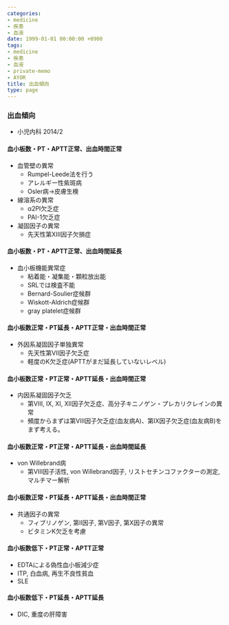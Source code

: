 ```yaml
---
categories:
- medicine
- 疾患
- 血液
date: 1999-01-01 00:00:00 +0900
tags:
- medicine
- 疾患
- 血液
- private-memo
- AYOR
title: 出血傾向
type: page
---
```


### 出血傾向

- 小児内科 2014/2

#### 血小板数・PT・APTT正常、出血時間正常

- 血管壁の異常
  - Rumpel-Leede法を行う
  - アレルギー性紫斑病
  - Osler病→皮膚生検
- 線溶系の異常
  - α2PI欠乏症
  - PAI-1欠乏症
- 凝固因子の異常
  - 先天性第XIII因子欠損症

#### 血小板数・PT・APTT正常、出血時間延長

- 血小板機能異常症
  - 粘着能・凝集能・顆粒放出能
  - SRLでは検査不能
  - Bernard-Soulier症候群
  - Wiskott-Aldrich症候群
  - gray platelet症候群

#### 血小板数正常・PT延長・APTT正常・出血時間正常

- 外因系凝固因子単独異常
  - 先天性第VII因子欠乏症
  - 軽度のK欠乏症(APTTがまだ延長していないレベル)

#### 血小板数正常・PT正常・APTT延長・出血時間正常

- 内因系凝固因子欠乏
  - 第VIII, IX, XI,
        XII因子欠乏症、高分子キニノゲン・プレカリクレインの異常
  - 頻度からまずは第VIII因子欠乏症(血友病A)、第IX因子欠乏症(血友病B)をまず考える。

#### 血小板数正常・PT正常・APTT延長・出血時間延長

- von Willebrand病
  - 第VIII因子活性, von Willebrand因子,
        リストセチンコファクターの測定, マルチマー解析

#### 血小板数正常・PT延長・APTT延長・出血時間正常

- 共通因子の異常
  - フィブリノゲン, 第II因子, 第V因子, 第X因子の異常
  - ビタミンK欠乏を考慮

#### 血小板数低下・PT正常・APTT正常

- EDTAによる偽性血小板減少症
- ITP, 白血病, 再生不良性貧血
- SLE

#### 血小板数低下・PT延長・APTT延長

- DIC, 重度の肝障害
